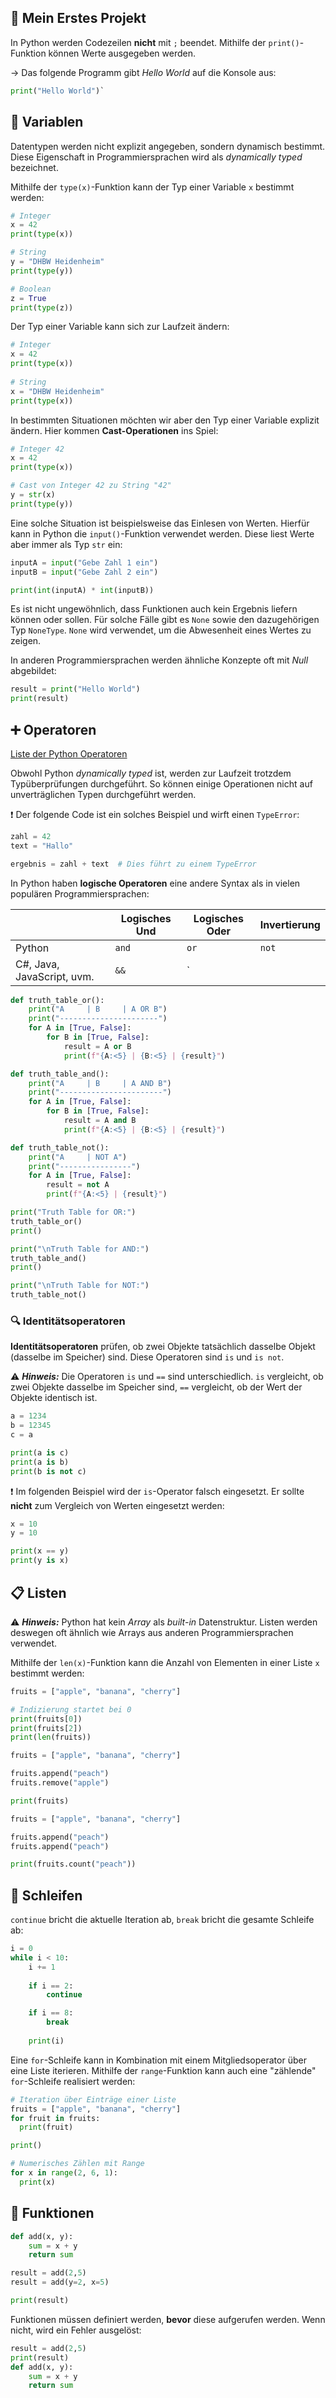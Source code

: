 ## 🚀 Mein Erstes Projekt

In Python werden Codezeilen **nicht** mit `;` beendet. Mithilfe der `print()`-Funktion können Werte ausgegeben werden.

→ Das folgende Programm gibt _Hello World_ auf die Konsole aus:

```python
print("Hello World")`
```

## 🧮 Variablen

Datentypen werden nicht explizit angegeben, sondern dynamisch bestimmt. Diese Eigenschaft in Programmiersprachen wird als _dynamically typed_ bezeichnet.

Mithilfe der `type(x)`-Funktion kann der Typ einer Variable `x` bestimmt werden:


```python
# Integer
x = 42  
print(type(x))

# String
y = "DHBW Heidenheim"  
print(type(y))

# Boolean
z = True
print(type(z))

```

Der Typ einer Variable kann sich zur Laufzeit ändern:

```python
# Integer
x = 42
print(type(x))
  
# String
x = "DHBW Heidenheim"
print(type(x))
```

In bestimmten Situationen möchten wir aber den Typ einer Variable explizit ändern. Hier kommen **Cast-Operationen** ins Spiel:

```python
# Integer 42
x = 42
print(type(x))  

# Cast von Integer 42 zu String "42"
y = str(x)
print(type(y))
```

Eine solche Situation ist beispielsweise das Einlesen von Werten. Hierfür kann in Python die `input()`-Funktion verwendet werden. Diese liest Werte aber immer als Typ `str` ein:

```python
inputA = input("Gebe Zahl 1 ein")
inputB = input("Gebe Zahl 2 ein")

print(int(inputA) * int(inputB))
```

Es ist nicht ungewöhnlich, dass Funktionen auch kein Ergebnis liefern können oder sollen. Für solche Fälle gibt es `None` sowie den dazugehörigen Typ `NoneType`. `None` wird verwendet, um die Abwesenheit eines Wertes zu zeigen.

In anderen Programmiersprachen werden ähnliche Konzepte oft mit _Null_ abgebildet:

```python
result = print("Hello World")
print(result)
```

## ➕ Operatoren

[Liste der Python Operatoren](https://www.w3schools.com/python/python_operators.asp)

Obwohl Python _dynamically typed_ ist, werden zur Laufzeit trotzdem Typüberprüfungen durchgeführt. So können einige Operationen nicht auf unverträglichen Typen durchgeführt werden.

❗ Der folgende Code ist ein solches Beispiel und wirft einen `TypeError`:

```python
zahl = 42
text = "Hallo" 

ergebnis = zahl + text  # Dies führt zu einem TypeError
```

In Python haben **logische Operatoren** eine andere Syntax als in vielen populären Programmiersprachen:

||Logisches Und|Logisches Oder|Invertierung|
|---|---|---|---|
|Python|`and`|`or`|`not`|
|C#, Java, JavaScript, uvm.|`&&`|`||

```python
def truth_table_or():
    print("A     | B     | A OR B")
    print("----------------------")
    for A in [True, False]:
        for B in [True, False]:
            result = A or B
            print(f"{A:<5} | {B:<5} | {result}")

def truth_table_and():
    print("A     | B     | A AND B")
    print("-----------------------")
    for A in [True, False]:
        for B in [True, False]:
            result = A and B
            print(f"{A:<5} | {B:<5} | {result}")

def truth_table_not():
    print("A     | NOT A")
    print("----------------")
    for A in [True, False]:
        result = not A
        print(f"{A:<5} | {result}")

print("Truth Table for OR:")
truth_table_or()
print()

print("\nTruth Table for AND:")
truth_table_and()
print()

print("\nTruth Table for NOT:")
truth_table_not()
```

### 🔍 Identitätsoperatoren

**Identitätsoperatoren** prüfen, ob zwei Objekte tatsächlich dasselbe Objekt (dasselbe im Speicher) sind. Diese Operatoren sind `is` und `is not`.

⚠ **_Hinweis:_** Die Operatoren `is` und `==` sind unterschiedlich. `is` vergleicht, ob zwei Objekte dasselbe im Speicher sind, `==` vergleicht, ob der Wert der Objekte identisch ist.

```python
a = 1234
b = 12345
c = a  

print(a is c)
print(a is b)
print(b is not c)
```

❗ Im folgenden Beispiel wird der `is`-Operator falsch eingesetzt. Er sollte **nicht** zum Vergleich von Werten eingesetzt werden:

```python
x = 10  
y = 10

print(x == y)
print(y is x)
```

## 📋 Listen

⚠ **_Hinweis:_** Python hat kein _Array_ als _built-in_ Datenstruktur. Listen werden deswegen oft ähnlich wie Arrays aus anderen Programmiersprachen verwendet.

Mithilfe der `len(x)`-Funktion kann die Anzahl von Elementen in einer Liste `x` bestimmt werden:

```python
fruits = ["apple", "banana", "cherry"]  

# Indizierung startet bei 0
print(fruits[0])
print(fruits[2])
print(len(fruits))
```

```python
fruits = ["apple", "banana", "cherry"]  

fruits.append("peach")
fruits.remove("apple")  

print(fruits)
```

```python
fruits = ["apple", "banana", "cherry"]

fruits.append("peach")
fruits.append("peach") 

print(fruits.count("peach"))
```
## 🔄 Schleifen

`continue` bricht die aktuelle Iteration ab, `break` bricht die gesamte Schleife ab:

```python
i = 0
while i < 10:
    i += 1
    
    if i == 2:
        continue

    if i == 8:
        break
    
    print(i)
```

Eine `for`-Schleife kann in Kombination mit einem Mitgliedsoperator über eine Liste iterieren. Mithilfe der `range`-Funktion kann auch eine "zählende" `for`-Schleife realisiert werden:

```python
# Iteration über Einträge einer Liste
fruits = ["apple", "banana", "cherry"]
for fruit in fruits:
  print(fruit)

print()

# Numerisches Zählen mit Range
for x in range(2, 6, 1):
  print(x)
```

## 🔧 Funktionen

```python
def add(x, y):
    sum = x + y
    return sum

result = add(2,5)
result = add(y=2, x=5)

print(result)
```

Funktionen müssen definiert werden, **bevor** diese aufgerufen werden. Wenn nicht, wird ein Fehler ausgelöst:

```python
result = add(2,5)
print(result)
def add(x, y):
    sum = x + y
    return sum

```